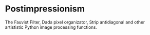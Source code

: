 # Postimpressionism
The Fauvist Filter, Dada pixel organizator, Strip antidiagonal and other artististic Python image processing functions.
